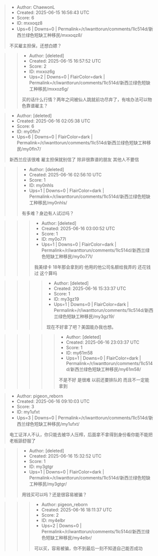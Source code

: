 > - Author: ChaewonL
> - Created: 2025-06-15 16:56:43 UTC
> - Score: 6
> - ID: mxxoqz8
> - Ups=6 | Downs=0 | Permalink=/r/iwanttorun/comments/1lc514d/新西兰绿色短缺工种移民/mxxoqz8/
>
> 不买雇主担保，还想白嫖？

>> - Author: [deleted]
>> - Created: 2025-06-15 16:57:52 UTC
>> - Score: 2
>> - ID: mxxoz6g
>> - Ups=2 | Downs=0 | FlairColor=dark | Permalink=/r/iwanttorun/comments/1lc514d/新西兰绿色短缺工种移民/mxxoz6g/
>>
>> 买的话什么行情？两年之间被仙人跳就前功尽弃了，有啥办法可以物色靠谱雇主？

> - Author: [deleted]
> - Created: 2025-06-16 02:05:38 UTC
> - Score: 6
> - ID: my0fln7
> - Ups=6 | Downs=0 | FlairColor=dark | Permalink=/r/iwanttorun/comments/1lc514d/新西兰绿色短缺工种移民/my0fln7/
>
> 新西兰应该很难 雇主担保就别信了 除非很靠谱的朋友 其他人不要信

>> - Author: [deleted]
>> - Created: 2025-06-16 02:56:10 UTC
>> - Score: 1
>> - ID: my0nhls
>> - Ups=1 | Downs=0 | FlairColor=dark | Permalink=/r/iwanttorun/comments/1lc514d/新西兰绿色短缺工种移民/my0nhls/
>>
>> 有多难？身边有人试过吗？

>>> - Author: [deleted]
>>> - Created: 2025-06-16 03:00:52 UTC
>>> - Score: 1
>>> - ID: my0o77l
>>> - Ups=1 | Downs=0 | FlairColor=dark | Permalink=/r/iwanttorun/comments/1lc514d/新西兰绿色短缺工种移民/my0o77l/
>>>
>>> 我美绿卡 18年那会拿到的 他用的他公司名额给我弄的 还花钱过  这个算吗

>>>> - Author: [deleted]
>>>> - Created: 2025-06-16 15:33:37 UTC
>>>> - Score: 1
>>>> - ID: my3gz19
>>>> - Ups=1 | Downs=0 | FlairColor=dark | Permalink=/r/iwanttorun/comments/1lc514d/新西兰绿色短缺工种移民/my3gz19/
>>>>
>>>> 现在不好拿了吧？美国能办我也想。

>>>>> - Author: [deleted]
>>>>> - Created: 2025-06-16 23:03:37 UTC
>>>>> - Score: 1
>>>>> - ID: my61m58
>>>>> - Ups=1 | Downs=0 | FlairColor=dark | Permalink=/r/iwanttorun/comments/1lc514d/新西兰绿色短缺工种移民/my61m58/
>>>>>
>>>>> 不是不好 是很难 以前还要排队的 而且不一定能拿到

> - Author: pigeon_reborn
> - Created: 2025-06-16 09:10:03 UTC
> - Score: 3
> - ID: my1ufxt
> - Ups=3 | Downs=0 | Permalink=/r/iwanttorun/comments/1lc514d/新西兰绿色短缺工种移民/my1ufxt/
>
> 电工证洋人不认，你只能去被华人压榨，后面拿不拿得到身份看你能不能把老板舔舒服了

>> - Author: [deleted]
>> - Created: 2025-06-16 15:32:52 UTC
>> - Score: 1
>> - ID: my3gtgr
>> - Ups=1 | Downs=0 | FlairColor=dark | Permalink=/r/iwanttorun/comments/1lc514d/新西兰绿色短缺工种移民/my3gtgr/
>>
>> 用钱买可以吗？还是很容易被骗？

>>> - Author: pigeon_reborn
>>> - Created: 2025-06-16 18:11:37 UTC
>>> - Score: 2
>>> - ID: my4elbr
>>> - Ups=2 | Downs=0 | Permalink=/r/iwanttorun/comments/1lc514d/新西兰绿色短缺工种移民/my4elbr/
>>>
>>> 可以买，容易被骗，你不到最后一刻不知道自己能否成功
